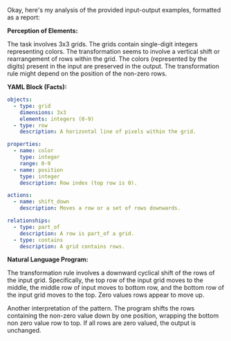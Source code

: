 Okay, here's my analysis of the provided input-output examples, formatted as a report:

**Perception of Elements:**

The task involves 3x3 grids. The grids contain single-digit integers representing colors. The transformation seems to involve a vertical shift or rearrangement of rows within the grid. The colors (represented by the digits) present in the input are preserved in the output. The transformation rule might depend on the position of the non-zero rows.

**YAML Block (Facts):**


```yaml
objects:
  - type: grid
    dimensions: 3x3
    elements: integers (0-9)
  - type: row
    description: A horizontal line of pixels within the grid.

properties:
  - name: color
    type: integer
    range: 0-9
  - name: position
    type: integer
    description: Row index (top row is 0).

actions:
  - name: shift_down
    description: Moves a row or a set of rows downwards.

relationships:
  - type: part_of
    description: A row is part_of a grid.
  - type: contains
    description: A grid contains rows.
```


**Natural Language Program:**

The transformation rule involves a downward cyclical shift of the rows of the input grid. Specifically, the top row of the input grid moves to the middle, the middle row of input moves to bottom row, and the bottom row of the input grid moves to the top. Zero values rows appear to move up.

Another interpretation of the pattern.
The program shifts the rows containing the non-zero value down by one position, wrapping the bottom non zero value row to top.
If all rows are zero valued, the output is unchanged.
